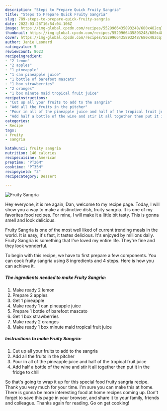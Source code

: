 ```yaml
---
description: "Steps to Prepare Quick Fruity Sangria"
title: "Steps to Prepare Quick Fruity Sangria"
slug: 789-steps-to-prepare-quick-fruity-sangria
date: 2022-03-26T16:54:04.106Z
image: https://img-global.cpcdn.com/recipes/5529966435893248/680x482cq70/fruity-sangria-recipe-main-photo.jpg
thumbnail: https://img-global.cpcdn.com/recipes/5529966435893248/680x482cq70/fruity-sangria-recipe-main-photo.jpg
cover: https://img-global.cpcdn.com/recipes/5529966435893248/680x482cq70/fruity-sangria-recipe-main-photo.jpg
author: Janie Leonard
ratingvalue: 5
reviewcount: 8623
recipeingredient:
- "2 lemon"
- "2 apples"
- "1 pineapple"
- "1 can pineapple juice"
- "1 bottle of barefoot mascato"
- "1 box strawberries"
- "2 oranges"
- "1 box minute maid tropical fruit juice"
recipeinstructions:
- "Cut up all your fruits to add to the sangria"
- "Add all the fruits in the pitcher"
- "Pour in all of the pineapple juice and half of the tropical fruit juice"
- "Add half a bottle of the wine and stir it all together then put it in the fridge to chill"
categories:
- Recipe
tags:
- fruity
- sangria

katakunci: fruity sangria 
nutrition: 146 calories
recipecuisine: American
preptime: "PT26M"
cooktime: "PT35M"
recipeyield: "3"
recipecategory: Dessert

---
```



![Fruity Sangria](https://img-global.cpcdn.com/recipes/5529966435893248/680x482cq70/fruity-sangria-recipe-main-photo.jpg)

Hey everyone, it is me again, Dan, welcome to my recipe page. Today, I will show you a way to make a distinctive dish, fruity sangria. It is one of my favorites food recipes. For mine, I will make it a little bit tasty. This is gonna smell and look delicious.

Fruity Sangria is one of the most well liked of current trending meals in the world. It is easy, it's fast, it tastes delicious. It's enjoyed by millions daily. Fruity Sangria is something that I've loved my entire life. They're fine and they look wonderful.




To begin with this recipe, we have to first prepare a few components. You can cook fruity sangria using 8 ingredients and 4 steps. Here is how you can achieve it.

<!--inarticleads1-->

##### The ingredients needed to make Fruity Sangria:

1. Make ready 2 lemon
1. Prepare 2 apples
1. Get 1 pineapple
1. Make ready 1 can pineapple juice
1. Prepare 1 bottle of barefoot mascato
1. Get 1 box strawberries
1. Make ready 2 oranges
1. Make ready 1 box minute maid tropical fruit juice




<!--inarticleads2-->

##### Instructions to make Fruity Sangria:

1. Cut up all your fruits to add to the sangria
1. Add all the fruits in the pitcher
1. Pour in all of the pineapple juice and half of the tropical fruit juice
1. Add half a bottle of the wine and stir it all together then put it in the fridge to chill




So that's going to wrap it up for this special food fruity sangria recipe. Thank you very much for your time. I'm sure you can make this at home. There is gonna be more interesting food at home recipes coming up. Don't forget to save this page in your browser, and share it to your family, friends and colleague. Thanks again for reading. Go on get cooking!
